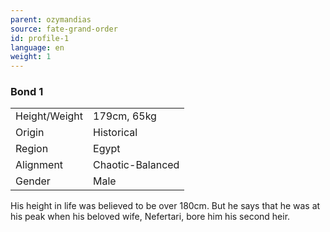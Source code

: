 ```yaml
---
parent: ozymandias
source: fate-grand-order
id: profile-1
language: en
weight: 1
---
```


### Bond 1

<table>
  <tr><td>Height/Weight</td><td>179cm, 65kg</td></tr>
  <tr><td>Origin</td><td>Historical</td></tr>
  <tr><td>Region</td><td>Egypt</td></tr>
  <tr><td>Alignment</td><td>Chaotic-Balanced</td></tr>
  <tr><td>Gender</td><td>Male</td></tr>
</table>

His height in life was believed to be over 180cm. But he says that he was at his peak when his beloved wife, Nefertari, bore him his second heir.
